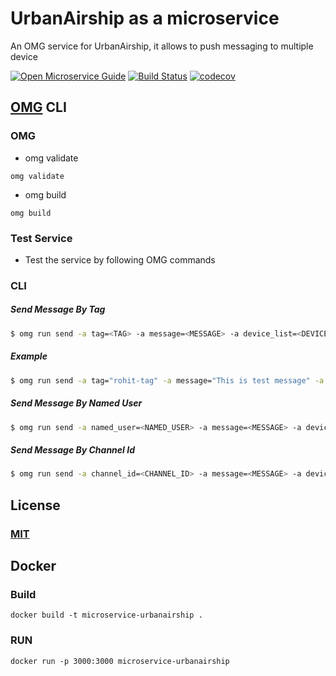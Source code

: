 # UrbanAirship as a microservice
An OMG service for UrbanAirship, it allows to push messaging to multiple device

[![Open Microservice Guide](https://img.shields.io/badge/OMG-enabled-brightgreen.svg?style=for-the-badge)](https://microservice.guide)
[![Build Status](https://travis-ci.com/heaptracetechnology/microservice-urbanairship.svg?branch=master)](https://travis-ci.com/heaptracetechnology/microservice-urbanairship)
[![codecov](https://codecov.io/gh/heaptracetechnology/microservice-urbanairship/branch/master/graph/badge.svg)](https://codecov.io/gh/heaptracetechnology/microservice-urbanairship)


## [OMG](hhttps://microservice.guide) CLI

### OMG

* omg validate
```
omg validate
```
* omg build
```
omg build
```
### Test Service

* Test the service by following OMG commands

### CLI

##### Send Message By Tag
```sh
$ omg run send -a tag=<TAG> -a message=<MESSAGE> -a device_list=<DEVICE LIST ARRAY> -e APP_KEY=<APP_KEY> -e MASTER_SECRET=<MASTER_SECRET> 
```
##### Example
```sh
$ omg run send -a tag="rohit-tag" -a message="This is test message" -a device_list="[\"android\"]" -e APP_KEY="_i3ZHwoUSxKJzD_oA1QuCQ" -e MASTER_SECRET="rPOZp9WsQ1i-bQV6nYJpSA" 
```
##### Send Message By Named User
```sh
$ omg run send -a named_user=<NAMED_USER> -a message=<MESSAGE> -a device_list=<DEVICE LIST ARRAY> -e APP_KEY=<APP_KEY> -e MASTER_SECRET=<MASTER_SECRET>
```
##### Send Message By Channel Id
```sh
$ omg run send -a channel_id=<CHANNEL_ID> -a message=<MESSAGE> -a device_list=<DEVICE LIST ARRAY> -e APP_KEY=<APP_KEY> -e MASTER_SECRET=<MASTER_SECRET>
```


## License
### [MIT](https://choosealicense.com/licenses/mit/)

## Docker
### Build
```
docker build -t microservice-urbanairship .
```
### RUN
```
docker run -p 3000:3000 microservice-urbanairship
```

